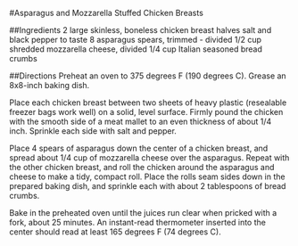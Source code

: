 #Asparagus and Mozzarella Stuffed Chicken Breasts

##Ingredients
2 large skinless, boneless chicken breast halves
salt and black pepper to taste
8 asparagus spears, trimmed - divided
1/2 cup shredded mozzarella cheese, divided
1/4 cup Italian seasoned bread crumbs

##Directions
Preheat an oven to 375 degrees F (190 degrees C). Grease an 8x8-inch baking dish.

Place each chicken breast between two sheets of heavy plastic (resealable freezer bags work well) on a solid, level surface. Firmly pound the chicken with the smooth side of a meat mallet to an even thickness of about 1/4 inch. Sprinkle each side with salt and pepper.

Place 4 spears of asparagus down the center of a chicken breast, and spread about 1/4 cup of mozzarella cheese over the asparagus. Repeat with the other chicken breast, and roll the chicken around the asparagus and cheese to make a tidy, compact roll. Place the rolls seam sides down in the prepared baking dish, and sprinkle each with about 2 tablespoons of bread crumbs.

Bake in the preheated oven until the juices run clear when pricked with a fork, about 25 minutes. An instant-read thermometer inserted into the center should read at least 165 degrees F (74 degrees C).

